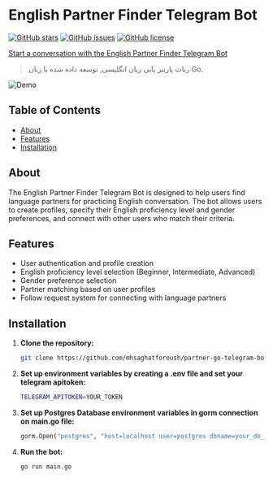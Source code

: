 # English Partner Finder Telegram Bot

[![GitHub stars](https://img.shields.io/github/stars/mhsaghatforoush/partner-go-telegram-bot.svg?style=flat-square)](https://github.com/mhsaghatforoush/partner-go-telegram-bot/stargazers)
[![GitHub issues](https://img.shields.io/github/issues/mhsaghatforoush/partner-go-telegram-bot.svg?style=flat-square)](https://github.com/mhsaghatforoush/partner-go-telegram-bot/issues)
[![GitHub license](https://img.shields.io/github/license/mhsaghatforoush/partner-go-telegram-bot.svg?style=flat-square)](https://github.com/mhsaghatforoush/partner-go-telegram-bot/blob/main/LICENSE)

[Start a conversation with the English Partner Finder Telegram Bot](https://t.me/partner_go_bot)

> ربات پارتنر یابی زبان انگلیسی, توسعه داده شده با زبان Go.

![Demo](demo.gif)

## Table of Contents

- [About](#about)
- [Features](#features)
- [Installation](#installation)

## About

The English Partner Finder Telegram Bot is designed to help users find language partners for practicing English conversation. The bot allows users to create profiles, specify their English proficiency level and gender preferences, and connect with other users who match their criteria.

## Features

- User authentication and profile creation
- English proficiency level selection (Beginner, Intermediate, Advanced)
- Gender preference selection
- Partner matching based on user profiles
- Follow request system for connecting with language partners

## Installation

1. **Clone the repository:**

   ```bash
   git clone https://github.com/mhsaghatforoush/partner-go-telegram-bot.git

2. **Set up environment variables by creating a .env file and set your telegram apitoken:**

   ```bash
   TELEGRAM_APITOKEN=YOUR_TOKEN

3. **Set up Postgres Database environment variables in gorm connection on main.go file:**

   ```bash
   gorm.Open("postgres", "host=localhost user=postgres dbname=your_db_name sslmode=disable password=your_db_password")

4. **Run the bot:**

   ```bash
   go run main.go

